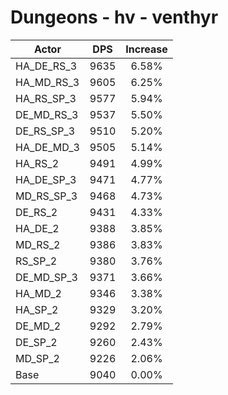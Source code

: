 # Dungeons - hv - venthyr
| Actor | DPS | Increase |
|---|:---:|:---:|
|HA_DE_RS_3|9635|6.58%|
|HA_MD_RS_3|9605|6.25%|
|HA_RS_SP_3|9577|5.94%|
|DE_MD_RS_3|9537|5.50%|
|DE_RS_SP_3|9510|5.20%|
|HA_DE_MD_3|9505|5.14%|
|HA_RS_2|9491|4.99%|
|HA_DE_SP_3|9471|4.77%|
|MD_RS_SP_3|9468|4.73%|
|DE_RS_2|9431|4.33%|
|HA_DE_2|9388|3.85%|
|MD_RS_2|9386|3.83%|
|RS_SP_2|9380|3.76%|
|DE_MD_SP_3|9371|3.66%|
|HA_MD_2|9346|3.38%|
|HA_SP_2|9329|3.20%|
|DE_MD_2|9292|2.79%|
|DE_SP_2|9260|2.43%|
|MD_SP_2|9226|2.06%|
|Base|9040|0.00%|
